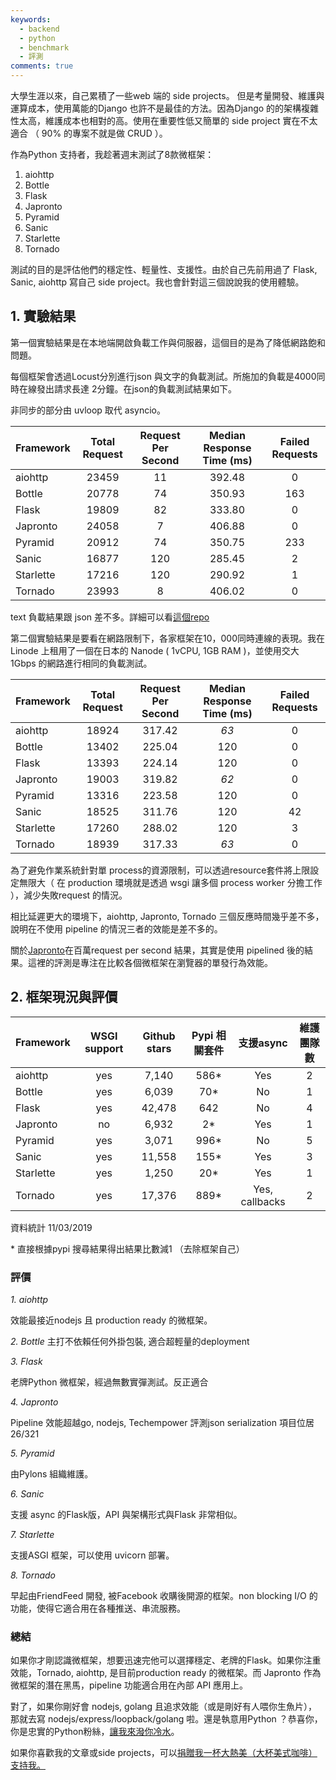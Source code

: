 ```yaml
---
keywords:
  - backend
  - python
  - benchmark
  - 評測 
comments: true
---
```

大學生涯以來，自己累積了一些web 端的 side projects。
但是考量開發、維護與運算成本，使用萬能的Django 也許不是最佳的方法。因為Django 的的架構複雜性太高，維護成本也相對的高。使用在重要性低又簡單的 side project 實在不太適合 （ 90% 的專案不就是做 CRUD ）。

作為Python 支持者，我趁著週末測試了8款微框架：

1. aiohttp
2. Bottle
3. Flask
4. Japronto
5. Pyramid
6. Sanic
7. Starlette
8. Tornado

測試的目的是評估他們的穩定性、輕量性、支援性。由於自己先前用過了 Flask, Sanic, aiohttp 寫自己 side project。我也會針對這三個說說我的使用體驗。

## 1. 實驗結果 

第一個實驗結果是在本地端開啟負載工作與伺服器，這個目的是為了降低網路飽和問題。

每個框架會透過Locust分別進行json 與文字的負載測試。所施加的負載是4000同時在線發出請求長達 2分鐘。在json的負載測試結果如下。

非同步的部分由 uvloop 取代 asyncio。

| Framework  | Total Request  | Request Per Second  | Median Response Time (ms) | Failed Requests |
|------------|:--------------:|:-------------------:|:---------------------:|:---:|
|   aiohttp   |  23459     |  11 | 392.48 | 0 |
|   Bottle   |  20778    |  74 | 350.93 | 163 |
|   Flask    |  19809 | 82  |  333.80 | 0 |
|   Japronto |  24058 |  7 | 406.88  | 0 |
|   Pyramid  |  20912 |  74 | 350.75 | 233 |
|   Sanic    |  16877 | 120  |  285.45 | 2 |
|   Starlette    |  17216 | 120   |  290.92 | 1 |
|   Tornado  |  23993 |  8 | 406.02 | 0 |

text 負載結果跟 json 差不多。詳細可以看[這個repo](https://github.com/theblackcat102/microframework-benchmark)

第二個實驗結果是要看在網路限制下，各家框架在10，000同時連線的表現。我在 Linode 上租用了一個在日本的 Nanode ( 1vCPU, 1GB RAM )，並使用交大 1Gbps 的網路進行相同的負載測試。

| Framework  | Total Request  | Request Per Second  | Median Response Time (ms) | Failed Requests |
|------------|:--------------:|:-------------------:|:---------------------:|:---:|
|   aiohttp   |  18924     |  317.42 | *63* | 0 |
|   Bottle   |  13402    |  225.04 | 120 | 0 |
|   Flask    |  13393 | 224.14  |  120 | 0 |
|   Japronto |  19003 |  319.82 | *62*  | 0 |
|   Pyramid  |  13316 |  223.58 | 120 | 0 |
|   Sanic    |  18525 | 311.76  |  120 | 42 |
|   Starlette    |  17260 | 288.02   |  120 | 3 |
|   Tornado  |  18939 |  317.33 | *63* | 0 |

為了避免作業系統針對單 process的資源限制，可以透過resource套件將上限設定無限大（ 在 production 環境就是透過 wsgi 讓多個 process worker 分擔工作 ），減少失敗request 的情況。

相比延遲更大的環境下，aiohttp, Japronto, Tornado 三個反應時間幾乎差不多，說明在不使用 pipeline 的情況三者的效能是差不多的。

關於[Japronto](https://github.com/squeaky-pl/japronto)在百萬request per second 結果，其實是使用 pipelined 後的結果。這裡的評測是專注在比較各個微框架在瀏覽器的單發行為效能。

##  2. 框架現況與評價

| Framework  | WSGI support  |  Github stars | Pypi 相關套件 | 支援async | 維護團隊數 |
|------------|:--------------:|:--------------:|:---------:|:---------:|:---------:|
|   aiohttp   | yes | 7,140 | 586* | Yes | 2 |
|   Bottle   |  yes | 6,039 | 70* | No | 1 |
|   Flask    | yes  | 42,478 |  642 | No | 4 |
|   Japronto | no  | 6,932 | 2*  | Yes | 1 |
|   Pyramid  | yes | 3,071 | 996* | No | 5 |
|   Sanic    | yes | 11,558 |  155* | Yes | 3 |
|   Starlette    |  yes | 1,250 |  20* | Yes | 1 |
|   Tornado  | yes  | 17,376 | 889* | Yes, callbacks | 2 |

資料統計 11/03/2019

\* 直接根據pypi 搜尋結果得出結果比數減1 （去除框架自己）


### 評價

*1. aiohttp*

效能最接近nodejs 且 production ready 的微框架。

*2. Bottle*
主打不依賴任何外掛包裝, 適合超輕量的deployment

*3. Flask*

老牌Python 微框架，經過無數實彈測試。反正適合

*4. Japronto*

Pipeline 效能超越go, nodejs, Techempower 評測json serialization 項目位居 26/321

*5. Pyramid*

由Pylons 組織維護。

*6. Sanic*

支援 async 的Flask版，API 與架構形式與Flask 非常相似。

*7. Starlette*

支援ASGI 框架，可以使用 uvicorn 部署。

*8. Tornado*

早起由FriendFeed 開發, 被Facebook 收購後開源的框架。non blocking I/O 的功能，使得它適合用在各種推送、串流服務。

### 總結

如果你才剛認識微框架，想要迅速完他可以選擇穩定、老牌的Flask。如果你注重效能，Tornado, aiohttp, 是目前production ready 的微框架。而 Japronto 作為微框架的潛在黑馬，pipeline 功能適合用在內部 API 應用上。

對了，如果你剛好會 nodejs, golang 且追求效能（或是剛好有人喂你生魚片），那就去寫 nodejs/express/loopback/golang 啦。還是執意用Python ？恭喜你，你是忠實的Python粉絲，[讓我來潑你冷水](https://www.techempower.com/benchmarks/)。

如果你喜歡我的文章或side projects，可以[捐贈我一杯大熱美（大杯美式咖啡）支持我。](https://www.buymeacoffee.com/theblackcat102)
